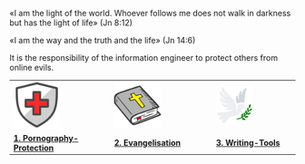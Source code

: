 <!-- # St. Elijah Evangelisation -->

«I am the light of the world. Whoever follows me does not walk in darkness but has the light of life» (Jn 8:12)

«I am the way and the truth and the life» (Jn 14:6)

It is the responsibility of the information engineer to protect others from online evils.

<table>
    <tr>
        <td>
            <a href="https://github.com/Pornography-Protection">
            <img src="./assets/shield-of-God.png" alt="shield-of-God" width="50%" style="border: 0px black dotted; border-radius: 0px; padding: 0px;" /> <!-- was Archangel Michael.jpg -->
            </a>
        </td>
        <td>
            <a href="https://github.com/Evangelisation">
            <img src="./assets/Holy-Bible.png" alt="Holy-Bible" width="50%" style="border: 0px black dotted; border-radius: 0px; padding: 0px;" /> <!-- Annunciation of the Theotokos.jpg -->
            </a>
        </td>
        <td>
            <a href="https://github.com/Writing-Tools">
            <img src="./assets/dove-peace.png" alt="dove-peace" width="50%" style="border: 0px black dotted; border-radius: 0px; padding: 0px;" /> <!-- SaintJohntheTheologian.png -->
            </a>
        </td>
    </tr>
    <tr>
        <td>
                <a href="https://github.com/Pornography-Protection"><b>1. Pornography-Protection</b></a>
        </td>
        <td>
                <a href="https://github.com/Evangelisation"><b>2. Evangelisation</b></a>
        </td>
        <td>
                <a href="https://github.com/Writing-Tools"><b>3. Writing-Tools</b></a>
        </td>
    </tr>
</table>
